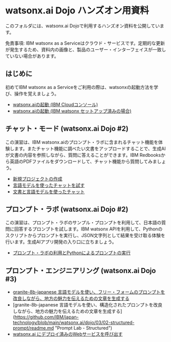 # watsonx.ai Dojo ハンズオン用資料
このフォルダには、watsonx.ai Dojoで利用するハンズオン資料を公開しています。

免責事項: IBM watsonx as a Serviceはクラウド・サービスです。定期的な更新が発生するため、資料内の画像と、製品のユーザー・インターフェイスが一致していない場合があります。

## はじめに
初めてIBM watsonx as a Serviceをご利用の際は、watsonxの起動方法を学び、操作を覚えましょう。
* [watsonx.aiの起動 (IBM Cloudコンソール)](https://github.com/IBM/japan-technology/blob/main/watsonx.ai/dojo/start/readme.md "Launch watsonx from IBM Cloud")
* [watsonx.aiの起動 (IBM watsonx セットアップ済みの場合)](https://github.com/IBM/japan-technology/blob/main/watsonx.ai/dojo/start/readme2.md "Launch watsonx directly")
## チャット・モード (watsonx.ai Dojo #2)
この演習は、IBM watsonx.aiのプロンプト・ラボに含まれるチャット機能を体験します。またチャット機能に調べたい文書をアップロードすることで、生成AIが文書の内容を参照しながら、質問に答えることができます。IBM Redbooksから英語のPDFファイルをダウンロードして、チャット機能から質問してみましょう。
* [新規プロジェクトの作成](https://github.com/IBM/japan-technology/blob/main/watsonx.ai/dojo/create-new-project/readme.md "Create New Project")
* [言語モデルを使ったチャットを試す](https://github.com/IBM/japan-technology/blob/main/watsonx.ai/dojo/02/01-chat-with-llm/readme.md "Chat with LLM")
* [文書と言語モデルを使ったチャット](https://github.com/IBM/japan-technology/blob/main/watsonx.ai/dojo/02/02-chat-with-document/readme.md "Chat with Doc")
## プロンプト・ラボ (watsonx.ai Dojo #2)
この演習は、プロンプト・ラボのサンプル・プロンプトを利用して、日本語の質問に回答するプロンプトを試します。IBM watsonx APIを利用して、Pythonのスクリプトからプロンプトを実行し、JSON文字列として結果を受け取る体験を行います。生成AIアプリ開発の入り口に立ちましょう。
* [プロンプト・ラボの利用とPythonによるプロンプトの実行](https://github.com/IBM/japan-technology/blob/main/watsonx.ai/dojo/02/03-PromptLab-101/readme.md "Prompt Lab and Python") 

## プロンプト・エンジニアリング (watsonx.ai Dojo #3)
* [granite-8b-japanese 言語モデルを使い、フリー・フォームのプロンプトを改良しながら、地方の魅力を伝えるための文章を生成する](https://github.com/IBM/japan-technology/blob/main/watsonx.ai/dojo/03/01-simple-prompt/readme.md "Prompt Lab - freeform")
* [granite-8b-japanese 言語モデルを使い、構造化されたプロンプトを改良しながら、地方の魅力を伝えるための文章を生成する] (https://github.com/IBM/japan-technology/blob/main/watsonx.ai/dojo/03/02-structured-prompt/readme.md "Prompt Lab - Structured")
* [watsonx.ai にデプロイ済みのWebサービスを呼び出す](https://github.com/IBM/japan-technology/blob/main/watsonx.ai/dojo/03/03-invoke-webapi/readme.md "Invoke WebAPI")

